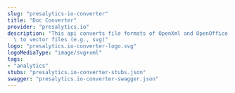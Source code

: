 ```yaml
---
slug: "presalytics-io-converter"
title: "Doc Converter"
provider: "presalytics.io"
description: "This api converts file formats of OpenXml and OpenOffice documents formats\
  \ to vector files (e.g., svg)"
logo: "presalytics.io-converter-logo.svg"
logoMediaType: "image/svg+xml"
tags:
- "analytics"
stubs: "presalytics.io-converter-stubs.json"
swagger: "presalytics.io-converter-swagger.json"
---
```

